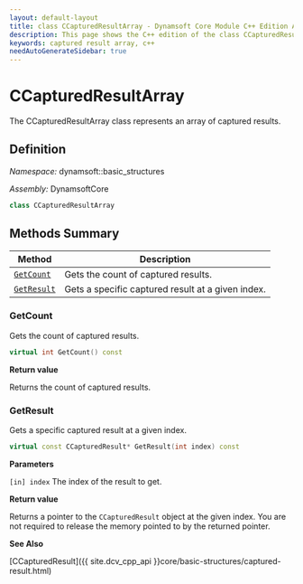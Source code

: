 ```yaml
---
layout: default-layout
title: class CCapturedResultArray - Dynamsoft Core Module C++ Edition API Reference
description: This page shows the C++ edition of the class CCapturedResultArray in Dynamsoft Core Module.
keywords: captured result array, c++
needAutoGenerateSidebar: true
---
```


# CCapturedResultArray

The CCapturedResultArray class represents an array of captured results.

## Definition

*Namespace:* dynamsoft::basic_structures

*Assembly:* DynamsoftCore

```cpp
class CCapturedResultArray 
```

## Methods Summary

| Method               | Description |
|----------------------|-------------|
| [`GetCount`](#getcount) | Gets the count of captured results.|
| [`GetResult`](#getresult) | Gets a specific captured result at a given index. |

### GetCount

Gets the count of captured results.

```cpp
virtual int GetCount() const
```

**Return value**

Returns the count of captured results.

### GetResult

Gets a specific captured result at a given index.

```cpp
virtual const CCapturedResult* GetResult(int index) const
```

**Parameters**

`[in] index` The index of the result to get.

**Return value**

Returns a pointer to the `CCapturedResult` object at the given index. You are not required to release the memory pointed to by the returned pointer.

**See Also**

[CCapturedResult]({{ site.dcv_cpp_api }}core/basic-structures/captured-result.html)
